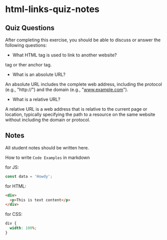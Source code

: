# html-links-quiz-notes

## Quiz Questions

After completing this exercise, you should be able to discuss or answer the following questions:

- What HTML tag is used to link to another website?

<a> tag or ther anchor tag.

- What is an absolute URL?

An absolute URL includes the complete web address, including the protocol (e.g., "http://") and the domain (e.g., "www.example.com").

- What is a relative URL?

A relative URL is a web address that is relative to the current page or location, typically specifying the path to a resource on the same website without including the domain or protocol.

## Notes

All student notes should be written here.

How to write `Code Examples` in markdown

for JS:

```javascript
const data = 'Howdy';
```

for HTML:

```html
<div>
  <p>This is text content</p>
</div>
```

for CSS:

```css
div {
  width: 100%;
}
```
